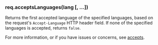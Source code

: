 <h3 id='req.acceptsLanguages'>req.acceptsLanguages(lang [, ...])<span class="avaibility"></span> <span class="deprecated"></span></h3>

Returns the first accepted language of the specified languages,
based on the request's `Accept-Language` HTTP header field.
If none of the specified languages is accepted, returns `false`.

For more information, or if you have issues or concerns, see [accepts](https://github.com/expressjs/accepts).
